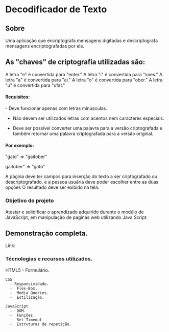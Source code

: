 <h1> Decodificador de Texto </h1>
<h2> Sobre </h2>
Uma aplicação que encriptografa mensagens digitadas e descriptografa mensagens encriptografadas por ele.

<h2> As "chaves" de criptografia utilizadas são: </h2>
A letra "e" é convertida para "enter."
A letra "i" é convertida para "imes."
A letra "a" é convertida para "ai." 
A letra "o" é convertida para "ober."
A letra "u" é convertida para "ufat."
  
  <h4> Requisitos: </h4>
  - Deve funcionar apenas com letras minúsculas.
  
  - Não devem ser utilizados letras com acentos nem caracteres especiais.
  
  - Deve ser possível converter uma palavra para a versão criptografada e também retornar uma palavra criptografada para a versão original.
  
  <h4> Por exemplo: </h4>
  "gato" => "gaitober"
  
  gaitober" => "gato"
  
  A página deve ter campos para inserção do texto a ser criptografado ou descriptografado, e a pessoa usuária deve poder escolher entre as duas opções O resultado deve ser exibido na tela.
  
  <h3> Objetivo do projeto </h3>
  Atestar e solidificar o aprendizado adquirido durante o modúlo de JavaScript, em manipulação de paginás web utilizando Java Script.

<h2> Demonstração completa. </h2>
Link: 
  
  <h3> Técnologias e recursos utilizados. </h3>
    HTML5
      - Formulário.
    
    CSS
      - Responsividade.
      -  Flex-Box.
      -  Media Queries.
      -  Estilização.
    
    JavaScript
      -  DOM.
      -  Funções.
      -  Set Timeout
      -  Estruturas de repetição.
